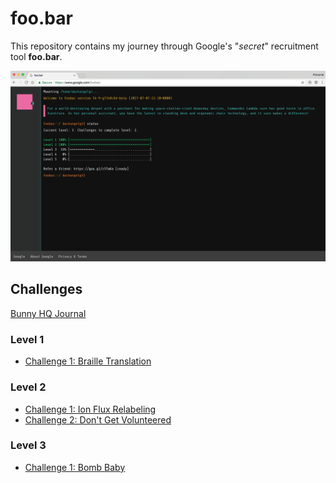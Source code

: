 # foo.bar

This repository contains my journey through Google's "*secret*" recruitment tool **foo.bar**.

![](screenshot.png)

## Challenges

[Bunny HQ Journal](journal.md)

### Level 1

- [Challenge 1: Braille Translation](challenges/l1c1-braille-translation-2.md)

### Level 2

- [Challenge 1: Ion Flux Relabeling](challenges/l2c1-ion-flux-relabeling.md)
- [Challenge 2: Don't Get Volunteered](challenges/l2c2-dont-get-volunteered.md)

### Level 3

- [Challenge 1: Bomb Baby](challenges/l3c1-bomb-baby.md)
